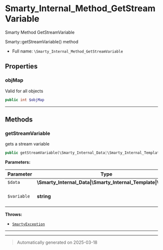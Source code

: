 
# Smarty_Internal_Method_GetStreamVariable

Smarty Method GetStreamVariable

Smarty::getStreamVariable() method

* Full name: `\Smarty_Internal_Method_GetStreamVariable`



## Properties


### objMap

Valid for all objects

```php
public int $objMap
```






***

## Methods


### getStreamVariable

gets  a stream variable

```php
public getStreamVariable(\Smarty_Internal_Data|\Smarty_Internal_Template|\Smarty $data, string $variable): mixed
```








**Parameters:**

| Parameter | Type | Description |
|-----------|------|-------------|
| `$data` | **\Smarty_Internal_Data&#124;\Smarty_Internal_Template&#124;\Smarty** |  |
| `$variable` | **string** | the stream of the variable |




**Throws:**

- [`SmartyException`](./SmartyException.md)



***


***
> Automatically generated on 2025-03-18
